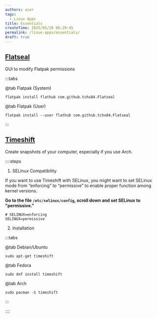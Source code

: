 ```yaml
---
authors: aier
tags:
  - Linux Apps
title: Essentials
createTime: 2025/05/29 08:29:45
permalink: /linux-apps/essentials/
draft: true
---
```


<!-- <sub>Go back to [Linux Apps Library](README.md)</sub> -->

## [Flatseal](https://flathub.org/apps/com.github.tchx84.Flatseal)

GUI to modify Flatpak permissions

:::tabs

@tab Flatpak (System)

```bash:no-line-numbers
flatpak install flathub com.github.tchx84.Flatseal
```

@tab Flatpak (User)

```bash:no-line-numbers
flatpak install --user flathub com.github.tchx84.Flatseal
```

:::

## [Timeshift](https://github.com/linuxmint/timeshift)

Create snapshots of your computer, especially if you use Arch.

::::steps

1. SELinux Compatibility

  If you want to use Timeshift with SELinux, you might want to set SELinux mode from “enforcing” to “permissive” to enable proper function among kernel versions.

  **Go to the file `/etc/selinux/config`, scroll down and set SELinux to "permissive."**

  ```bash:no-line-numbers
  # SELINUX=enforcing
  SELINUX=permissive
  ```

2. Installation

  :::tabs

  @tab Debian/Ubuntu

  ```bash:no-line-numbers
  sudo apt-get timeshift
  ```

  @tab Fedora

  ```bash:no-line-numbers
  sudo dnf install timeshift
  ```

  @tab Arch

  ```bash:no-line-numbers
  sudo pacman -S timeshift
  ```

  :::

::::
